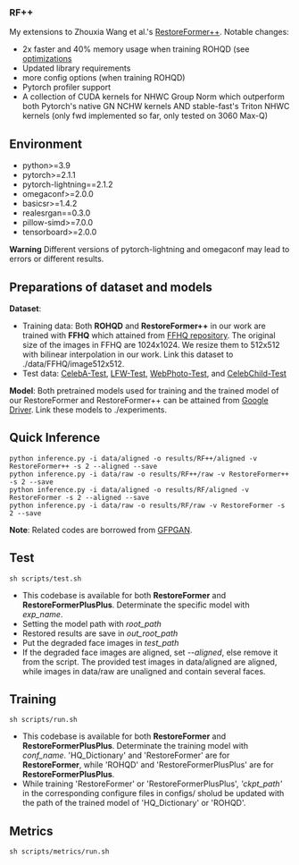 ### RF++

My extensions to Zhouxia Wang et al.'s [RestoreFormer++](https://github.com/wzhouxiff/RestoreFormerPlusPlus).
Notable changes:
- 2x faster and 40% memory usage when training ROHQD (see [optimizations](dec_14_2023_optimization_ablation.md)
- Updated library requirements
- more config options (when training ROHQD)
- Pytorch profiler support
- A collection of CUDA kernels for NHWC Group Norm which outperform both Pytorch's native GN NCHW kernels AND stable-fast's Triton NHWC kernels (only fwd implemented so far, only tested on 3060 Max-Q)

## Environment

- python>=3.9
- pytorch>=2.1.1
- pytorch-lightning==2.1.2
- omegaconf>=2.0.0
- basicsr>=1.4.2
- realesrgan==0.3.0
- pillow-simd>=7.0.0
- tensorboard>=2.0.0

**Warning** Different versions of pytorch-lightning and omegaconf may lead to errors or different results.

## Preparations of dataset and models

**Dataset**: 
- Training data: Both **ROHQD** and **RestoreFormer++** in our work are trained with **FFHQ** which attained from [FFHQ repository](https://github.com/NVlabs/ffhq-dataset). The original size of the images in FFHQ are 1024x1024. We resize them to 512x512 with bilinear interpolation in our work. Link this dataset to ./data/FFHQ/image512x512.
- <a id="testset">Test data</a>: [CelebA-Test](https://pan.baidu.com/s/1iUvBBFMkjgPcWrhZlZY2og?pwd=test), [LFW-Test](http://vis-www.cs.umass.edu/lfw/#views), [WebPhoto-Test](https://xinntao.github.io/projects/gfpgan), and [CelebChild-Test](https://xinntao.github.io/projects/gfpgan)

**Model**: 
Both pretrained models used for training and the trained model of our RestoreFormer and RestoreFormer++ can be attained from [Google Driver](https://connecthkuhk-my.sharepoint.com/:f:/g/personal/wzhoux_connect_hku_hk/EkZhGsLBtONKsLlWRmf6g7AB_VOA_6XAKmYUXLGKuNBsHQ?e=ic2LPl). Link these models to ./experiments.

<!-- ## <a id="metrics">Metrics</a> -->
<h2 id="inference">Quick Inference</h2>

    python inference.py -i data/aligned -o results/RF++/aligned -v RestoreFormer++ -s 2 --aligned --save
    python inference.py -i data/raw -o results/RF++/raw -v RestoreFormer++ -s 2 --save
    python inference.py -i data/aligned -o results/RF/aligned -v RestoreFormer -s 2 --aligned --save
    python inference.py -i data/raw -o results/RF/raw -v RestoreFormer -s 2 --save

**Note**: Related codes are borrowed from [GFPGAN](https://github.com/TencentARC/GFPGAN). 

## Test
    sh scripts/test.sh

- This codebase is available for both **RestoreFormer** and **RestoreFormerPlusPlus**. Determinate the specific model with *exp_name*.
- Setting the model path with *root_path*
- Restored results are save in *out_root_path*
- Put the degraded face images in *test_path*
- If the degraded face images are aligned, set *--aligned*, else remove it from the script. The provided test images in data/aligned are aligned, while images in data/raw are unaligned and contain several faces.

## Training
    sh scripts/run.sh

- This codebase is available for both **RestoreFormer** and **RestoreFormerPlusPlus**. Determinate the training model with *conf_name*. 'HQ_Dictionary' and 'RestoreFormer' are for **RestoreFormer**, while 'ROHQD' and 'RestoreFormerPlusPlus' are for **RestoreFormerPlusPlus**.
- While training 'RestoreFormer' or 'RestoreFormerPlusPlus', *'ckpt_path'* in the corresponding configure files in configs/ sholud be updated with the path of the trained model of 'HQ_Dictionary' or 'ROHQD'.

<!-- ## <a id="metrics">Metrics</a> -->
## Metrics
    sh scripts/metrics/run.sh
